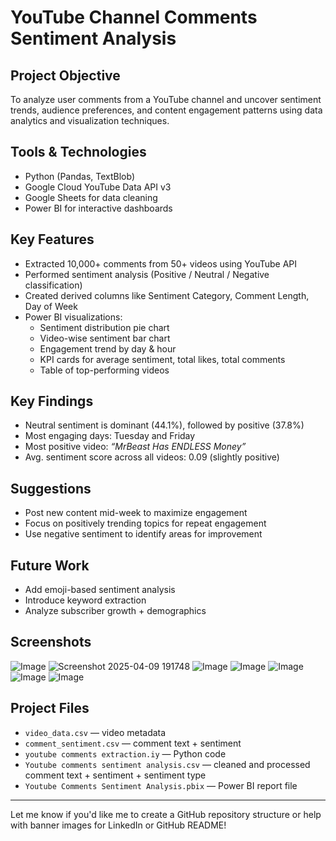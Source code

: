 # YouTube Channel Comments Sentiment Analysis 

## Project Objective
To analyze user comments from a YouTube channel and uncover sentiment trends, audience preferences, and content engagement patterns using data analytics and visualization techniques.

## Tools & Technologies
- Python (Pandas, TextBlob)
- Google Cloud YouTube Data API v3 
- Google Sheets for data cleaning
- Power BI for interactive dashboards

## Key Features
- Extracted 10,000+ comments from 50+ videos using YouTube API
- Performed sentiment analysis (Positive / Neutral / Negative classification)
- Created derived columns like Sentiment Category, Comment Length, Day of Week
- Power BI visualizations:
  - Sentiment distribution pie chart
  - Video-wise sentiment bar chart
  - Engagement trend by day & hour
  - KPI cards for average sentiment, total likes, total comments
  - Table of top-performing videos

## Key Findings
- Neutral sentiment is dominant (44.1%), followed by positive (37.8%)
- Most engaging days: Tuesday and Friday
- Most positive video: *“MrBeast Has ENDLESS Money”*
- Avg. sentiment score across all videos: 0.09 (slightly positive)

## Suggestions
- Post new content mid-week to maximize engagement
- Focus on positively trending topics for repeat engagement
- Use negative sentiment to identify areas for improvement

## Future Work
- Add emoji-based sentiment analysis
- Introduce keyword extraction
- Analyze subscriber growth + demographics

## Screenshots
![Image](https://github.com/user-attachments/assets/9a144e2f-e309-483e-8156-d588380c50a0)
![Screenshot 2025-04-09 191748](https://github.com/user-attachments/assets/80de034f-2b3c-4061-9e66-49ade6fdc27a)
![Image](https://github.com/user-attachments/assets/3fa4d8f8-aff7-4abc-992e-ab19e66daa75)
![Image](https://github.com/user-attachments/assets/27fa9df0-0258-4239-a659-ac73d777a372)
![Image](https://github.com/user-attachments/assets/269174c7-001b-4daa-91a7-a3280ba167ce)
![Image](https://github.com/user-attachments/assets/0f68a35e-669c-4445-9076-61190ed689b5)
![Image](https://github.com/user-attachments/assets/32bec4d3-9837-4a4d-b3fd-f530fe4bca39)

## Project Files
- `video_data.csv` — video metadata
- `comment_sentiment.csv` — comment text + sentiment
- `youtube comments extraction.iy` — Python code
- `Youtube comments sentiment analysis.csv` — cleaned and processed comment text + sentiment + sentiment type
- `Youtube Comments Sentiment Analysis.pbix` — Power BI report file

---

Let me know if you'd like me to create a GitHub repository structure or help with banner images for LinkedIn or GitHub README!
